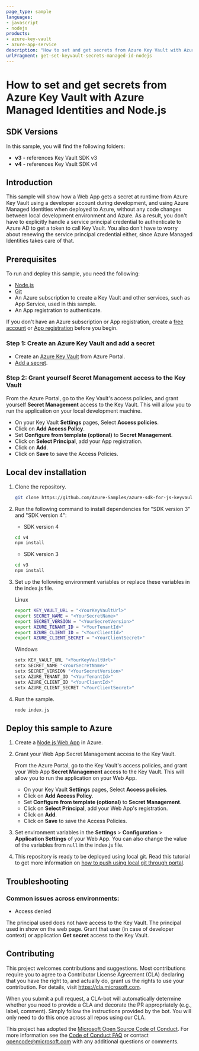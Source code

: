 ```yaml
---
page_type: sample
languages:
- javascript
- nodejs
products:
- azure-key-vault
- azure-app-service
description: "How to set and get secrets from Azure Key Vault with Azure Managed Identities and Node.js."
urlFragment: get-set-keyvault-secrets-managed-id-nodejs
---
```


# How to set and get secrets from Azure Key Vault with Azure Managed Identities and Node.js

## SDK Versions
In this sample, you will find the following folders:
* **v3** - references Key Vault SDK v3
* **v4** - references Key Vault SDK v4

## Introduction
This sample will show how a Web App gets a secret at runtime from Azure Key Vault using a developer account during development, and using Azure Managed Identities when deployed to Azure, without any code changes between local development environment and Azure. As a result, you don't have to explicitly handle a service principal credential to authenticate to Azure AD to get a token to call Key Vault. You also don't have to worry about renewing the service principal credential either, since Azure Managed Identities takes care of that.


## Prerequisites
To run and deploy this sample, you need the following:
* [Node.js]
* [Git]
* An Azure subscription to create a Key Vault and other services, such as App Service, used in this sample.
* An App registration to authenticate.

If you don't have an Azure subscription or App registration, create a [free account] or [App registration] before you begin.

### Step 1: Create an Azure Key Vault and add a secret
* Create an [Azure Key Vault] from Azure Portal.
* [Add a secret].

### Step 2: Grant yourself Secret Management access to the Key Vault
From the Azure Portal, go to the Key Vault's access policies, and grant yourself **Secret Management** access to the Key Vault. This will allow you to run the application on your local development machine.

* On your Key Vault **Settings** pages, Select **Access policies**.
* Click on **Add Access Policy**.
* Set **Configure from template (optional)** to **Secret Management**.
* Click on **Select Principal**, add your App registration.
* Click on **Add**.
* Click on **Save** to save the Access Policies.

## Local dev installation
1.  Clone the repository.

    ``` bash
    git clone https://github.com/Azure-Samples/azure-sdk-for-js-keyvault-secrets-get-nodejs-managedid.git
    ```

2.  Run the following command to install dependencies for "SDK version 3" and "SDK version 4":

    - SDK version 4

    ``` cmd
    cd v4
    npm install
    ```

    - SDK version 3

    ``` cmd
    cd v3
    npm install
    ```

3.  Set up the following environment variables or replace these variables in the index.js file.

    Linux
    ``` bash
    export KEY_VAULT_URL = "<YourKeyVaultUrl>"
    export SECRET_NAME = "<YourSecretName>"
    export SECRET_VERSION = "<YourSecretVersion>"
    export AZURE_TENANT_ID = "<YourTenantId>"
    export AZURE_CLIENT_ID = "<YourClientId>"
    export AZURE_CLIENT_SECRET = "<YourClientSecret>"
    ```

    Windows
    ``` cmd
    setx KEY_VAULT_URL "<YourKeyVaultUrl>"
    setx SECRET_NAME "<YourSecretName>"
    setx SECRET_VERSION "<YourSecretVersion>"
    setx AZURE_TENANT_ID "<YourTenantId>"
    setx AZURE_CLIENT_ID "<YourClientId>"
    setx AZURE_CLIENT_SECRET "<YourClientSecret>"
    ```

4. Run the sample.

    ``` cmd
    node index.js
    ```

## Deploy this sample to Azure
1.  Create a [Node.js Web App] in Azure.

2.  Grant your Web App Secret Management access to the Key Vault.

    From the Azure Portal, go to the Key Vault's access policies, and grant your Web App **Secret Management** access to the Key Vault. This will allow you to run the application on your Web App.

    * On your Key Vault **Settings** pages, Select **Access policies**.
    * Click on **Add Access Policy**.
    * Set **Configure from template (optional)** to **Secret Management**.
    * Click on **Select Principal**, add your Web App's registration.
    * Click on **Add**.
    * Click on **Save** to save the Access Policies.

3.  Set environment variables in the **Settings** > **Configuration** > **Application Settings** of your Web App. You can also change the value of the variables from `null` in the index.js file.

4.  This repository is ready to be deployed using local git. Read this tutorial to get more information on [how to push using local git through portal].

## Troubleshooting
### Common issues across environments:
* Access denied

The principal used does not have access to the Key Vault. The principal used in show on the web page. Grant that user (in case of developer context) or application **Get secret** access to the Key Vault.

## Contributing
This project welcomes contributions and suggestions. Most contributions require you to agree to a
Contributor License Agreement (CLA) declaring that you have the right to, and actually do, grant us
the rights to use your contribution. For details, visit https://cla.microsoft.com.

When you submit a pull request, a CLA-bot will automatically determine whether you need to provide
a CLA and decorate the PR appropriately (e.g., label, comment). Simply follow the instructions
provided by the bot. You will only need to do this once across all repos using our CLA.

This project has adopted the [Microsoft Open Source Code of Conduct]. For more information see the [Code of Conduct FAQ] or contact [opencode@microsoft.com] with any additional questions or comments.

<!-- LINKS  -->
[free account]: https://azure.microsoft.com/free/?WT.mc_id=A261C142F
[App registration]: https://azure.microsoft.com/documentation/articles/resource-group-create-service-principal-portal/
[Azure Key Vault]:https://docs.microsoft.com/en-us/azure/key-vault/quick-create-portal
[Add a secret]: https://docs.microsoft.com/en-us/azure/key-vault/quick-create-portal#add-a-secret-to-key-vault
[Node.js]: https://nodejs.org/en/download/
[Git]: https://www.git-scm.com/
[Node.js Web App]: https://docs.microsoft.com/en-us/azure/app-service/app-service-web-get-started-nodejs
[how to push using local git through portal]: https://docs.microsoft.com/en-us/azure/app-service/app-service-deploy-local-git
[Microsoft Open Source Code of Conduct]: https://opensource.microsoft.com/codeofconduct/
[Code of Conduct FAQ]: https://opensource.microsoft.com/codeofconduct/faq/
[opencode@microsoft.com]: mailto:opencode@microsoft.com

